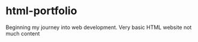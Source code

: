 # html-portfolio
Beginning my journey into web development. Very basic HTML website not much content
